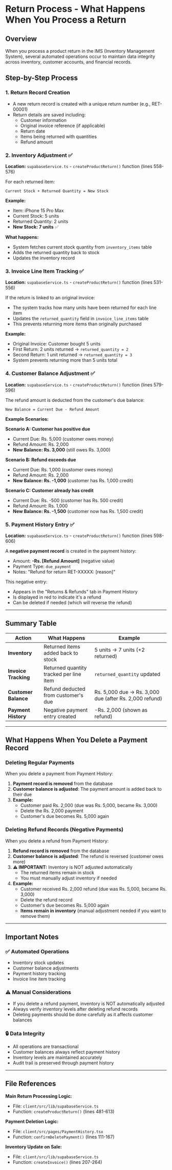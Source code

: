 # Return Process - What Happens When You Process a Return

## Overview
When you process a product return in the IMS (Inventory Management System), several automated operations occur to maintain data integrity across inventory, customer accounts, and financial records.

## Step-by-Step Process

### 1. **Return Record Creation**
- A new return record is created with a unique return number (e.g., RET-00001)
- Return details are saved including:
  - Customer information
  - Original invoice reference (if applicable)
  - Return date
  - Items being returned with quantities
  - Refund amount

### 2. **Inventory Adjustment** ✅
**Location:** `supabaseService.ts` - `createProductReturn()` function (lines 558-576)

For each returned item:
```
Current Stock + Returned Quantity = New Stock
```

**Example:**
- Item: iPhone 15 Pro Max
- Current Stock: 5 units
- Returned Quantity: 2 units
- **New Stock: 7 units** ✅

**What happens:**
- System fetches current stock quantity from `inventory_items` table
- Adds the returned quantity back to stock
- Updates the inventory record

### 3. **Invoice Line Item Tracking** ✅
**Location:** `supabaseService.ts` - `createProductReturn()` function (lines 531-556)

If the return is linked to an original invoice:
- The system tracks how many units have been returned for each line item
- Updates the `returned_quantity` field in `invoice_line_items` table
- This prevents returning more items than originally purchased

**Example:**
- Original Invoice: Customer bought 5 units
- First Return: 2 units returned → `returned_quantity = 2`
- Second Return: 1 unit returned → `returned_quantity = 3`
- System prevents returning more than 5 units total

### 4. **Customer Balance Adjustment** ✅
**Location:** `supabaseService.ts` - `createProductReturn()` function (lines 579-596)

The refund amount is deducted from the customer's due balance:
```
New Balance = Current Due - Refund Amount
```

**Example Scenarios:**

**Scenario A: Customer has positive due**
- Current Due: Rs. 5,000 (customer owes money)
- Refund Amount: Rs. 2,000
- **New Balance: Rs. 3,000** (still owes Rs. 3,000)

**Scenario B: Refund exceeds due**
- Current Due: Rs. 1,000 (customer owes money)
- Refund Amount: Rs. 2,000
- **New Balance: Rs. -1,000** (customer has Rs. 1,000 credit)

**Scenario C: Customer already has credit**
- Current Due: Rs. -500 (customer has Rs. 500 credit)
- Refund Amount: Rs. 1,000
- **New Balance: Rs. -1,500** (customer now has Rs. 1,500 credit)

### 5. **Payment History Entry** ✅
**Location:** `supabaseService.ts` - `createProductReturn()` function (lines 598-606)

A **negative payment record** is created in the payment history:
- Amount: **-Rs. [Refund Amount]** (negative value)
- Payment Type: `due_payment`
- Notes: "Refund for return RET-XXXXX: [reason]"

This negative entry:
- Appears in the "Returns & Refunds" tab in Payment History
- Is displayed in red to indicate it's a refund
- Can be deleted if needed (which will reverse the refund)

---

## Summary Table

| Action | What Happens | Example |
|--------|--------------|---------|
| **Inventory** | Returned items added back to stock | 5 units → 7 units (+2 returned) |
| **Invoice Tracking** | Returned quantity tracked per line item | `returned_quantity` updated |
| **Customer Balance** | Refund deducted from customer's due | Rs. 5,000 due → Rs. 3,000 due (after Rs. 2,000 refund) |
| **Payment History** | Negative payment entry created | -Rs. 2,000 (shown as refund) |

---

## What Happens When You Delete a Payment Record

### Deleting Regular Payments
When you delete a payment from Payment History:
1. **Payment record is removed** from the database
2. **Customer balance is adjusted**: The payment amount is added back to their due
3. **Example:**
   - Customer paid Rs. 2,000 (due was Rs. 5,000, became Rs. 3,000)
   - Delete the Rs. 2,000 payment
   - Customer's due becomes Rs. 5,000 again

### Deleting Refund Records (Negative Payments)
When you delete a refund from Payment History:
1. **Refund record is removed** from the database
2. **Customer balance is adjusted**: The refund is reversed (customer owes more)
3. **⚠️ IMPORTANT:** Inventory is NOT adjusted automatically
   - The returned items remain in stock
   - You must manually adjust inventory if needed
4. **Example:**
   - Customer received Rs. 2,000 refund (due was Rs. 5,000, became Rs. 3,000)
   - Delete the refund record
   - Customer's due becomes Rs. 5,000 again
   - **Items remain in inventory** (manual adjustment needed if you want to remove them)

---

## Important Notes

### ✅ Automated Operations
- Inventory stock updates
- Customer balance adjustments
- Payment history tracking
- Invoice line item tracking

### ⚠️ Manual Considerations
- If you delete a refund payment, inventory is NOT automatically adjusted
- Always verify inventory levels after deleting refund records
- Deleting payments should be done carefully as it affects customer balances

### 🔒 Data Integrity
- All operations are transactional
- Customer balances always reflect payment history
- Inventory levels are maintained accurately
- Audit trail is preserved through payment history

---

## File References

**Main Return Processing Logic:**
- File: `client/src/lib/supabaseService.ts`
- Function: `createProductReturn()` (lines 481-613)

**Payment Deletion Logic:**
- File: `client/src/pages/PaymentHistory.tsx`
- Function: `confirmDeletePayment()` (lines 111-167)

**Inventory Update on Sale:**
- File: `client/src/lib/supabaseService.ts`
- Function: `createInvoice()` (lines 207-264)
